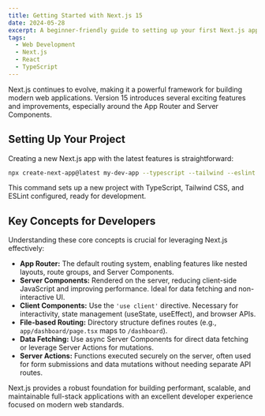 ```yaml
---
title: Getting Started with Next.js 15
date: 2024-05-28
excerpt: A beginner-friendly guide to setting up your first Next.js application using the App Router.
tags: 
  - Web Development
  - Next.js
  - React
  - TypeScript
---
```


Next.js continues to evolve, making it a powerful framework for building modern web applications. Version 15 introduces several exciting features and improvements, especially around the App Router and Server Components.

## Setting Up Your Project

Creating a new Next.js app with the latest features is straightforward:

```bash
npx create-next-app@latest my-dev-app --typescript --tailwind --eslint
```

This command sets up a new project with TypeScript, Tailwind CSS, and ESLint configured, ready for development.

## Key Concepts for Developers

Understanding these core concepts is crucial for leveraging Next.js effectively:

- **App Router:** The default routing system, enabling features like nested layouts, route groups, and Server Components.
- **Server Components:** Rendered on the server, reducing client-side JavaScript and improving performance. Ideal for data fetching and non-interactive UI.
- **Client Components:** Use the `'use client'` directive. Necessary for interactivity, state management (useState, useEffect), and browser APIs.
- **File-based Routing:** Directory structure defines routes (e.g., `app/dashboard/page.tsx` maps to `/dashboard`).
- **Data Fetching:** Use async Server Components for direct data fetching or leverage Server Actions for mutations.
- **Server Actions:** Functions executed securely on the server, often used for form submissions and data mutations without needing separate API routes.

Next.js provides a robust foundation for building performant, scalable, and maintainable full-stack applications with an excellent developer experience focused on modern web standards. 